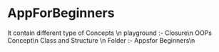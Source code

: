 # AppForBeginners
It contain different type of Concepts \n
playground :- Closure\n
               OOPs Concept\n
               Class and Structure \n
Folder  :- Appsfor Beginners\n


